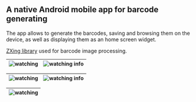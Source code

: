 ## A native Android mobile app for barcode generating


The app allows to generate the barcodes, saving and browsing them on the device, as well as displaying them as an home screen widget.

[ZXing library](https://github.com/zxing/zxing) used for barcode image processing.

|![watching](<img src="screenshots/barcodes_list.jpg" alt="drawing" width="50%"/>)|![watching info](<img src="screenshots/barcode_preview.jpg" alt="drawing" width="50%"/>)|
|--|--|

|![watching](<img src="screenshots/new_barcode_intial.jpg" alt="drawing" width="50%"/>)|![watching info](<img src="screenshots/new_barcode.jpg" alt="drawing" width="50%"/>)|
|--|--|


|![watching](<img src="screenshots/widget.jpg" alt="drawing" width="50%"/>)|
|--|